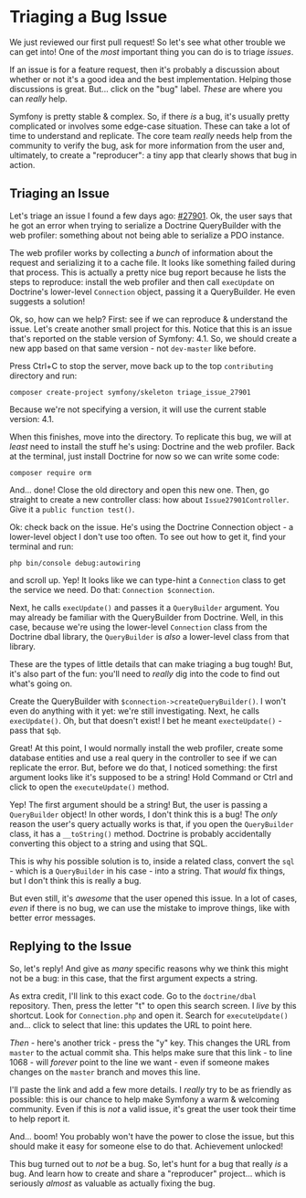 # Triaging a Bug Issue

We just reviewed our first pull request! So let's see what other trouble we can
get into! One of the *most* important thing you can do is to triage *issues*.

If an issue is for a feature request, then it's probably a discussion about whether
or not it's a good idea and the best implementation. Helping those discussions is
great. But... click on the "bug" label. *These* are where you can *really* help.

Symfony is pretty stable & complex. So, if there *is* a bug, it's usually pretty
complicated or involves some edge-case situation. These can take a lot of time to
understand and replicate. The core team *really* needs help from the community to
verify the bug, ask for more information from the user and, ultimately, to create a
"reproducer": a tiny app that clearly shows that bug in action.

## Triaging an Issue

Let's triage an issue I found a few days ago: [#27901](https://github.com/symfony/symfony/issues/27901).
Ok, the user says that he got an error when trying to serialize a Doctrine
QueryBuilder with the web profiler: something about not being able to serialize
a PDO instance.

The web profiler works by collecting a *bunch* of information about the request
and serializing it to a cache file. It looks like something failed during that
process. This is actually a pretty nice bug report because he lists the steps
to reproduce: install the web profiler and then call `execUpdate` on Doctrine's
lower-level `Connection` object, passing it a QueryBuilder. He even suggests a
solution!

Ok, so, how can we help? First: see if we can reproduce & understand the issue.
Let's create another small project for this. Notice that this is an issue that's
reported on the stable version of Symfony: 4.1. So, we should create a new app based
on that same version - not `dev-master` like before.

Press Ctrl+C to stop the server, move back up to the top `contributing` directory
and run:

```terminal
composer create-project symfony/skeleton triage_issue_27901
```

Because we're not specifying a version, it will use the current stable version: 4.1.

When this finishes, move into the directory. To replicate this bug, we will
at *least* need to install the stuff he's using: Doctrine and the web profiler.
Back at the terminal, just install Doctrine for now so we can write some code:

```terminal
composer require orm
```

And... done! Close the old directory and open this new one. Then, go straight to
create a new controller class: how about `Issue27901Controller`. Give it a
`public function test()`.

Ok: check back on the issue. He's using the Doctrine Connection object - a lower-level
object I don't use too often. To see out how to get it, find your terminal and
run:

```terminal
php bin/console debug:autowiring
```

and scroll up. Yep! It looks like we can type-hint a `Connection` class to get
the service we need. Do that: `Connection $connection`.

Next, he calls `execUpdate()` and passes it a `QueryBuilder` argument. You may
already be familiar with the QueryBuilder from Doctrine. Well, in this case,
because we're using the lower-level `Connection` class from the Doctrine dbal
library, the `QueryBuilder` is *also* a lower-level class from that library.

These are the types of little details that can make triaging a bug tough! But,
it's also part of the fun: you'll need to *really* dig into the code to find out
what's going on.

Create the QueryBuilder with `$connection->createQueryBuilder()`. I won't even
do anything with it yet: we're still investigating. Next, he calls `execUpdate()`.
Oh, but that doesn't exist! I bet he meant `execteUpdate()` - pass that `$qb`.

Great! At this point, I would normally install the web profiler, create some database
entities and use a real query in the controller to see if we can replicate the
error. But, before we do that, I noticed something: the first argument looks like
it's supposed to be a string! Hold Command or Ctrl and click to open the
`executeUpdate()` method.

Yep! The first argument should be a string! But, the user is passing a `QueryBuilder`
object! In other words, I don't think this is a bug! The *only* reason the user's query
actually works is that, if you open the `QueryBuilder` class, it has a `__toString()`
method. Doctrine is probably accidentally converting this object to a string and
using that SQL.

This is why his possible solution is to, inside a related class, convert the
`sql` - which is a `QueryBuilder` in his case - into a string. That *would* fix
things, but I don't think this is really a bug.

But even still, it's *awesome* that the user opened this issue. In a lot of cases,
*even* if there is no bug, we can use the mistake to improve things, like with better
error messages.

## Replying to the Issue

So, let's reply! And give as *many* specific reasons why we think this might not
be a bug: in this case, that the first argument expects a string.

As extra credit, I'll link to this exact code. Go to the `doctrine/dbal` repository.
Then, press the letter "t" to open this search screen. I *live* by this shortcut.
Look for `Connection.php` and open it. Search for `executeUpdate()` and... click to
select that line: this updates the URL to point here.

*Then* - here's another trick - press the "y" key. This changes the URL from `master`
to the actual commit sha. This helps make sure that this link - to line 1068 - will
*forever* point to the line we want - even if someone makes changes on the `master`
branch and moves this line.

I'll paste the link and add a few more details. I *really* try to be as friendly
as possible: this is our chance to help make Symfony a warm & welcoming community.
Even if this is *not* a valid issue, it's great the user took their time to help
report it.

And... boom! You probably won't have the power to close the issue, but this should
make it easy for someone else to do that. Achievement unlocked!

This bug turned out to *not* be a bug. So, let's hunt for a bug that really *is*
a bug. And learn how to create and share a "reproducer" project... which is seriously
*almost* as valuable as actually fixing the bug.
